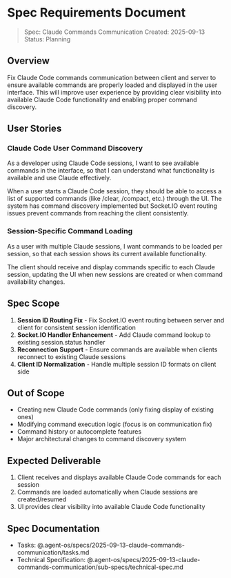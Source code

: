 # Spec Requirements Document

> Spec: Claude Commands Communication
> Created: 2025-09-13
> Status: Planning

## Overview

Fix Claude Code commands communication between client and server to ensure available commands are properly loaded and displayed in the user interface. This will improve user experience by providing clear visibility into available Claude Code functionality and enabling proper command discovery.

## User Stories

### Claude Code User Command Discovery

As a developer using Claude Code sessions, I want to see available commands in the interface, so that I can understand what functionality is available and use Claude effectively.

When a user starts a Claude Code session, they should be able to access a list of supported commands (like /clear, /compact, etc.) through the UI. The system has command discovery implemented but Socket.IO event routing issues prevent commands from reaching the client consistently.

### Session-Specific Command Loading

As a user with multiple Claude sessions, I want commands to be loaded per session, so that each session shows its current available functionality.

The client should receive and display commands specific to each Claude session, updating the UI when new sessions are created or when command availability changes.

## Spec Scope

1. **Session ID Routing Fix** - Fix Socket.IO event routing between server and client for consistent session identification
2. **Socket.IO Handler Enhancement** - Add Claude command lookup to existing session.status handler
3. **Reconnection Support** - Ensure commands are available when clients reconnect to existing Claude sessions
4. **Client ID Normalization** - Handle multiple session ID formats on client side

## Out of Scope

- Creating new Claude Code commands (only fixing display of existing ones)
- Modifying command execution logic (focus is on communication fix)
- Command history or autocomplete features
- Major architectural changes to command discovery system

## Expected Deliverable

1. Client receives and displays available Claude Code commands for each session
2. Commands are loaded automatically when Claude sessions are created/resumed
3. UI provides clear visibility into available Claude Code functionality

## Spec Documentation

- Tasks: @.agent-os/specs/2025-09-13-claude-commands-communication/tasks.md
- Technical Specification: @.agent-os/specs/2025-09-13-claude-commands-communication/sub-specs/technical-spec.md
